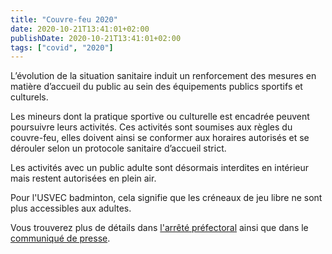 ```yaml
---
title: "Couvre-feu 2020"
date: 2020-10-21T13:41:01+02:00
publishDate: 2020-10-21T13:41:01+02:00
tags: ["covid", "2020"]
---
```


L’évolution de la situation sanitaire induit un renforcement des mesures en matière d’accueil du public au sein des équipements publics sportifs et culturels.

Les mineurs dont la pratique sportive ou culturelle est encadrée peuvent poursuivre leurs activités. Ces activités sont soumises aux règles du couvre-feu, elles doivent ainsi se conformer aux horaires autorisés et se dérouler selon un protocole sanitaire d’accueil strict.

Les activités avec un public adulte sont désormais interdites en intérieur mais restent autorisées en plein air.

Pour l'USVEC badminton, cela signifie que les créneaux de jeu libre ne sont plus accessibles aux adultes.

Vous trouverez plus de détails dans [l'arrêté préfectoral](http://www.seine-et-marne.gouv.fr/content/download/45424/336399/file/P077-20201017_mesures_eus_couvre_feu_seine_et_marne.pdf) ainsi que dans le [communiqué de presse](http://www.seine-et-marne.gouv.fr/content/download/45428/336415/file/CP%20couvre%20feu%2077.pdf).
